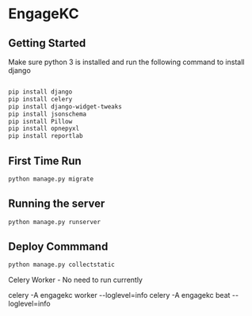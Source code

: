 # EngageKC

## Getting Started

Make sure python 3 is installed and run the following command to install django

```bash

pip install django
pip install celery
pip install django-widget-tweaks
pip install jsonschema
pip isntall Pillow
pip install opnepyxl
pip install reportlab
```
## First Time Run
```bash
python manage.py migrate
```

## Running the server

```bash
python manage.py runserver
```

## Deploy Commmand
```bash
python manage.py collectstatic
```





Celery Worker - No need to run currently

celery -A engagekc worker --loglevel=info
celery -A engagekc beat --loglevel=info

